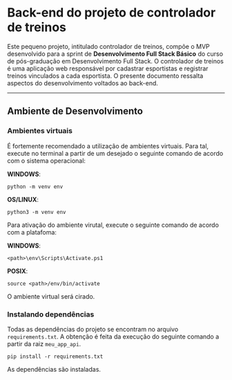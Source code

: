# Back-end do projeto de controlador de treinos 

Este pequeno projeto, intitulado controlador de treinos, compõe o MVP desenvolvido para a sprint de **Desenvolvimento Full Stack Básico** do curso de pós-graduação em Desenvolvimento Full Stack. O controlador de treinos é uma aplicação web responsável por cadastrar esportistas e registrar treinos vinculados a cada esportista. O presente documento ressalta aspectos do desenvolvimento voltados ao back-end.


---
## Ambiente de Desenvolvimento

### Ambientes virtuais

É fortemente recomendado a utilização de ambientes virtuais. Para tal, execute no terminal a partir de um <path> desejado o seguinte comando de acordo com o sistema operacional:

**WINDOWS**:
```
python -m venv env
```

**OS/LINUX**:
```
python3 -m venv env
```

Para ativação do ambiente virutal, execute o seguinte comando de acordo com a platafoma:

**WINDOWS**:
```
<path>\env\Scripts\Activate.ps1
```

**POSIX**:
```
source <path>/env/bin/activate
```

O ambiente virtual será cirado.

### Instalando dependências

Todas as dependências do projeto se encontram no arquivo `requirements.txt`. A obtenção é feita da execução do seguinte comando a partir da raiz `meu_app_api`.

```
pip install -r requirements.txt
```

As dependências são instaladas.

